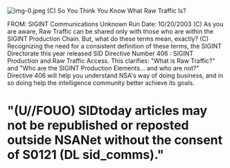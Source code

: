 ![img-0.jpeg](img-0.jpeg)
(C) So You Think You Know What Raw Traffic Is?

FROM: SIGINT Communications
Unknown
Run Date: 10/20/2003
(C) As you are aware, Raw Traffic can be shared only with those who are within the SIGINT Production Chain. But, what do these terms mean, exactly?
(C) Recognizing the need for a consistent definition of these terms, the SIGINT Directorate this year released SID Directive Number 406 : SIGINT Production and Raw Traffic Access. This clarifies: "What is Raw Traffic?" and "Who are the SIGINT Production Elements... and who are not?" Directive 406 will help you understand NSA's way of doing business, and in so doing help the intelligence community better achieve its goals.

# "(U//FOUO) SIDtoday articles may not be republished or reposted outside NSANet without the consent of S0121 (DL sid_comms)."
